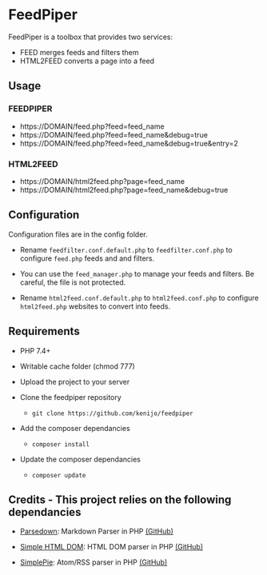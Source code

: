 ﻿# FeedPiper

FeedPiper is a toolbox that provides two services:

* FEED merges feeds and filters them
* HTML2FEED converts a page into a feed

## Usage

### FEEDPIPER

* https://DOMAIN/feed.php?feed=feed_name
* https://DOMAIN/feed.php?feed=feed_name&debug=true
* https://DOMAIN/feed.php?feed=feed_name&debug=true&entry=2

### HTML2FEED

* https://DOMAIN/html2feed.php?page=feed_name
* https://DOMAIN/html2feed.php?page=feed_name&debug=true

## Configuration

Configuration files are in the config folder.

* Rename `feedfilter.conf.default.php` to `feedfilter.conf.php` to configure `feed.php` feeds and and filters.

* You can use the `feed_manager.php` to manage your feeds and filters. Be careful, the file is not protected.

* Rename `html2feed.conf.default.php` to `html2feed.conf.php` to configure `html2feed.php` websites to convert into feeds.

## Requirements

* PHP 7.4+
* Writable cache folder (chmod 777)
* Upload the project to your server

* Clone the feedpiper repository
  * `git clone https://github.com/kenijo/feedpiper`

* Add the composer dependancies
  * `composer install`

* Update the composer dependancies
  * `composer update`

## Credits - This project relies on the following dependancies

- [Parsedown](https://parsedown.org/): Markdown Parser in PHP [(GitHub)](https://github.com/erusev/parsedown)

- [Simple HTML DOM](<http://simplehtmldom.sourceforge.net/>): HTML DOM parser in PHP [(GitHub)](https://github.com/simplehtmldom/simplehtmldom)

- [SimplePie](http://simplepie.org/): Atom/RSS parser in PHP [(GitHub)](https://github.com/simplepie/simplepie/)
